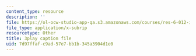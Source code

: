 ```yaml
---
content_type: resource
description: ''
file: https://ol-ocw-studio-app-qa.s3.amazonaws.com/courses/res-6-012-introduction-to-probability-spring-2018/7d97ffafc9ad57e7bb1b345a3904d1e0_f_BHF-OYwr4.vtt
file_type: application/x-subrip
resourcetype: Other
title: 3play caption file
uid: 7d97ffaf-c9ad-57e7-bb1b-345a3904d1e0
---
```


